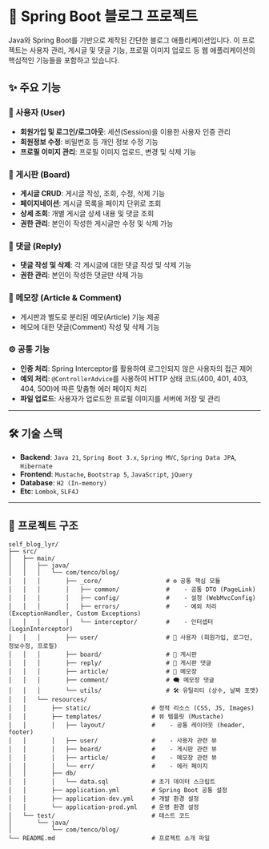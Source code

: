 # 🚀 Spring Boot 블로그 프로젝트

Java와 Spring Boot를 기반으로 제작된 간단한 블로그 애플리케이션입니다. 이 프로젝트는 사용자 관리, 게시글 및 댓글 기능, 프로필 이미지 업로드 등 웹 애플리케이션의 핵심적인 기능들을 포함하고 있습니다.

## ✨ 주요 기능

### 👤 사용자 (User)
- **회원가입 및 로그인/로그아웃**: 세션(Session)을 이용한 사용자 인증 관리
- **회원정보 수정**: 비밀번호 등 개인 정보 수정 기능
- **프로필 이미지 관리**: 프로필 이미지 업로드, 변경 및 삭제 기능

### 📝 게시판 (Board)
- **게시글 CRUD**: 게시글 작성, 조회, 수정, 삭제 기능
- **페이지네이션**: 게시글 목록을 페이지 단위로 조회
- **상세 조회**: 개별 게시글 상세 내용 및 댓글 조회
- **권한 관리**: 본인이 작성한 게시글만 수정 및 삭제 가능

### 💬 댓글 (Reply)
- **댓글 작성 및 삭제**: 각 게시글에 대한 댓글 작성 및 삭제 기능
- **권한 관리**: 본인이 작성한 댓글만 삭제 가능

### 📓 메모장 (Article & Comment)
- 게시판과 별도로 분리된 메모(Article) 기능 제공
- 메모에 대한 댓글(Comment) 작성 및 삭제 기능

### ⚙️ 공통 기능
- **인증 처리**: Spring Interceptor를 활용하여 로그인되지 않은 사용자의 접근 제어
- **예외 처리**: `@ControllerAdvice`를 사용하여 HTTP 상태 코드(400, 401, 403, 404, 500)에 따른 맞춤형 에러 페이지 처리
- **파일 업로드**: 사용자가 업로드한 프로필 이미지를 서버에 저장 및 관리

---

## 🛠️ 기술 스택

- **Backend**: `Java 21`, `Spring Boot 3.x`, `Spring MVC`, `Spring Data JPA`, `Hibernate`
- **Frontend**: `Mustache`, `Bootstrap 5`, `JavaScript`, `jQuery`
- **Database**: `H2 (In-memory)`
- **Etc**: `Lombok`, `SLF4J`

---

## 📂 프로젝트 구조
```
self_blog_lyr/
├── src/
│   ├── main/
│   │   ├── java/
│   │   │   └── com/tenco/blog/
│   │   │       ├── _core/                  # ⚙️ 공통 핵심 모듈
│   │   │       │   ├── common/             #    - 공통 DTO (PageLink)
│   │   │       │   ├── config/             #    - 설정 (WebMvcConfig)
│   │   │       │   ├── errors/             #    - 예외 처리 (ExceptionHandler, Custom Exceptions)
│   │   │       │   └── interceptor/        #    - 인터셉터 (LoginInterceptor)
│   │   │       ├── user/                   # 👤 사용자 (회원가입, 로그인, 정보수정, 프로필)
│   │   │       ├── board/                  # 📝 게시판
│   │   │       ├── reply/                  # 💬 게시판 댓글
│   │   │       ├── article/                # 📓 메모장
│   │   │       ├── comment/                # 🗨️ 메모장 댓글
│   │   │       └── utils/                  # 🛠️ 유틸리티 (상수, 날짜 포맷)
│   │   └── resources/
│   │       ├── static/                 # 정적 리소스 (CSS, JS, Images)
│   │       ├── templates/              # 뷰 템플릿 (Mustache)
│   │       │   ├── layout/             #    - 공통 레이아웃 (header, footer)
│   │       │   ├── user/               #    - 사용자 관련 뷰
│   │       │   ├── board/              #    - 게시판 관련 뷰
│   │       │   ├── article/            #    - 메모장 관련 뷰
│   │       │   └── err/                #    - 에러 페이지
│   │       ├── db/
│   │       │   └── data.sql            # 초기 데이터 스크립트
│   │       ├── application.yml         # Spring Boot 공통 설정
│   │       ├── application-dev.yml     # 개발 환경 설정
│   │       └── application-prod.yml    # 운영 환경 설정
│   └── test/                           # 테스트 코드
│       └── java/
│           └── com/tenco/blog/
└── README.md                           # 프로젝트 소개 파일
```